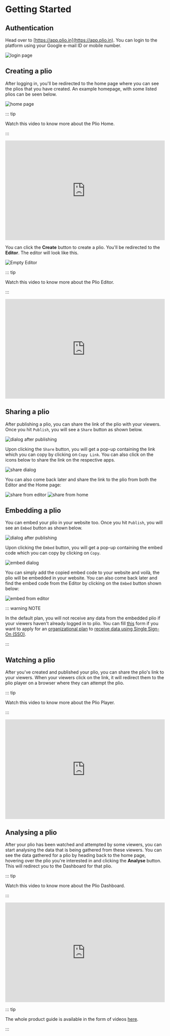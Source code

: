 # Getting Started

## Authentication
Head over to [https://app.plio.in](https://app.plio.in).
You can login to the platform using your Google e-mail ID or mobile number.

![login page](./images/login_page.png)

## Creating a plio
After logging in, you'll be redirected to the home page where you can see the plios that you have created.
An example homepage, with some listed plios can be seen below.

![home page](./images/home_page_with_plios.png)

::: tip

Watch this video to know more about the Plio Home.

:::

<iframe width="100%" height="315" src="https://www.youtube.com/embed/jWdA2JFCxGw" title="YouTube video player" frameborder="0" allow="accelerometer; autoplay; clipboard-write; encrypted-media; gyroscope; picture-in-picture" allowfullscreen></iframe>

You can click the **Create** button to create a plio. You'll be redirected to the **Editor**. The editor will look like this.

![Empty Editor](./images/editor_empty.png)

::: tip

Watch this video to know more about the Plio Editor.

:::

<iframe width="100%" height="315" src="https://www.youtube.com/embed/vnISjBbrMUM" title="YouTube video player" frameborder="0" allow="accelerometer; autoplay; clipboard-write; encrypted-media; gyroscope; picture-in-picture" allowfullscreen></iframe>

## Sharing a plio
After publishing a plio, you can share the link of the plio with your viewers. Once you hit `Publish`, you will see a `Share` button as shown below.

![dialog after publishing](./images/published_dialog.png)

Upon clicking the `Share` button, you will get a pop-up containing the link which you can copy by clicking on `Copy Link`. You can also click on the icons below to share the link on the respective apps.

![share dialog](./images/share_dialog.png)

You can also come back later and share the link to the plio from both the Editor and the Home page:

![share from editor](./images/share_editor.png)
![share from home](./images/share_home.png)

## Embedding a plio
You can embed your plio in your website too. Once you hit `Publish`, you will see an `Embed` button as shown below.

![dialog after publishing](./images/published_dialog.png)

Upon clicking the `Embed` button, you will get a pop-up containing the embed code which you can copy by clicking on `Copy`.

![embed dialog](./images/embed_dialog.png)

You can simply add the copied embed code to your website and voilà, the plio will be embedded in your website. You can also come back later and find the embed code from the Editor by clicking on the `Embed` button shown below:

![embed from editor](./images/embed_editor.png)

::: warning NOTE

In the default plan, you will not receive any data from the embedded plio if your viewers haven't already logged in to plio. You can fill [this](https://docs.google.com/forms/d/e/1FAIpQLSdSq3KZOTEAnNsE5BfRPNPpmROQQ3gPFYJS8xJ9RB2j5LsAQQ/viewform) form if you want to apply for an [organizational plan](../plio-for-teams) to [receive data using Single Sign-On (SSO)](../plio-for-teams/#receiving-data-from-embedded-plio).

:::

## Watching a plio
After you've created and published your plio, you can share the plio's link to your viewers.
When your viewers click on the link, it will redirect them to the plio player on a browser where they can attempt the plio.

::: tip

Watch this video to know more about the Plio Player.

:::

<iframe width="100%" height="315" src="https://www.youtube.com/embed/3aVpkFaUoYA" title="YouTube video player" frameborder="0" allow="accelerometer; autoplay; clipboard-write; encrypted-media; gyroscope; picture-in-picture" allowfullscreen></iframe>

## Analysing a plio
After your plio has been watched and attempted by some viewers, you can start analysing the data that is being gathered from these viewers.
You can see the data gathered for a plio by heading back to the home page, hovering over the plio you're interested in and clicking the **Analyse** button.
This will redirect you to the Dashboard for that plio.

::: tip

Watch this video to know more about the Plio Dashboard.

:::

<iframe width="100%" height="315" src="https://www.youtube.com/embed/x448D44mOsw" title="YouTube video player" frameborder="0" allow="accelerometer; autoplay; clipboard-write; encrypted-media; gyroscope; picture-in-picture" allowfullscreen></iframe>

::: tip

The whole product guide is available in the form of videos [here](https://www.youtube.com/channel/UCpYqVAKRFG4hFCglzRyFiaQ/videos).

:::